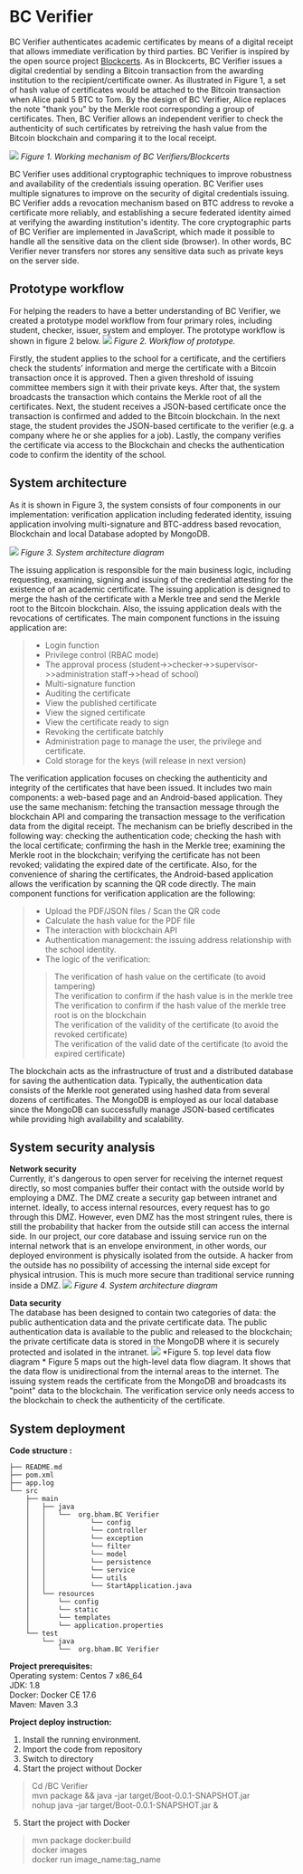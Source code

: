 # BC Verifier
BC Verifier authenticates academic certificates by means of a digital receipt that allows immediate verification by third parties. BC Verifier is inspired by the open source project [Blockcerts](https://www.blockcerts.org/). As in Blockcerts, BC Verifier issues a digital credential by sending a Bitcoin transaction from the awarding institution to the recipient/certificate owner. As illustrated in Figure 1, a set of hash value of certificates would be attached to the Bitcoin transaction when Alice paid 5 BTC to Tom. By the design of BC Verifier, Alice replaces the note "thank you" by the Merkle root corresponding a group of certificates. Then, BC Verifier allows an independent verifier to check the authenticity of such certificates by retreiving the hash value from the Bitcoin blockchain and comparing it to the local receipt.

![](src/main/resources/static/images/metaphor.png)
*Figure 1. Working mechanism of BC Verifiers/Blockcerts*

BC Verifier uses additional cryptographic techniques to improve robustness and availability of the credentials issuing operation. BC Verifier uses multiple signatures to improve on the security of digital credentials issuing. BC Verifier adds a revocation mechanism based on BTC address to revoke a certificate more reliably, and establishing a secure federated identity aimed at verifying the awarding institution's identity. The core cryptographic parts of BC Verifier are implemented in JavaScript, which made it possible to handle all the sensitive data on the client side (browser). In other words, BC Verifier never transfers nor stores any sensitive data such as private keys on the server side.

## Prototype workflow
For helping the readers to have a better understanding of BC Verifier, we created a prototype model workflow from four primary roles, including student, checker, issuer, system and employer. The prototype workflow is shown in figure 2 below.
![](src/main/resources/static/images/workflowPrototype.png)
*Figure 2. Workflow of prototype.* 

Firstly, the student applies to the school for a certificate, and the certifiers check the students’ information and merge the certificate with a Bitcoin transaction once it is approved. Then a given threshold of issuing committee members sign it with their private keys. After that, the system broadcasts the transaction which contains the Merkle root of all the certificates. Next, the student receives a JSON-based certificate once the transaction is confirmed and added to the Bitcoin blockchain. In the next stage, the student provides the JSON-based certificate to the verifier (e.g. a company where he or she applies for a job). Lastly, the company verifies the certificate via access to the Blockchain and checks the authentication code to confirm the identity of the school.

## System architecture  
As it is shown in Figure 3, the system consists of four components in our implementation: verification application including federated identity, issuing application involving multi-signature and BTC-address based revocation, Blockchain and local Database adopted by MongoDB.

![](src/main/resources/static/images/architecture.png?)
*Figure 3. System architecture diagram*

The issuing application is responsible for the main business logic, including requesting, examining, signing and issuing of the credential attesting for the existence of an academic certificate. The issuing application is designed to merge the hash of the certificate with a Merkle tree and send the Merkle root to the Bitcoin blockchain. Also, the issuing application deals with the revocations of certificates. The main component functions in the issuing application are:
> +	Login function
> +	Privilege control (RBAC mode)
> +	The approval process (student->>checker->>supervisor->>administration staff->>head of school)
> +	Multi-signature function
> +	Auditing the certificate
> +	View the published certificate
> +	View the signed certificate
> +	View the certificate ready to sign
> +	Revoking the certificate batchly
> +	Administration page to manage the user, the privilege and certificate.
> +	Cold storage for the keys (will release in next version)

The verification application focuses on checking the authenticity and integrity of the certificates that have been issued. It includes two main components: a web-based page and an Android-based application. They use the same mechanism: fetching the transaction message through the blockchain API and comparing the transaction message to the verification data from the digital receipt. The mechanism can be briefly described in the following way: checking the authentication code; checking the hash with the local certificate; confirming the hash in the Merkle tree; examining the Merkle root in the blockchain; verifying the certificate has not been revoked; validating the expired date of the certificate. Also, for the convenience of sharing the certificates, the Android-based application allows the verification by scanning the QR code directly. The main component functions for verification application are the following:
>+ Upload the PDF/JSON files / Scan the QR code
>+ Calculate the hash value for the PDF file 
>+ The interaction with blockchain API 
>+ Authentication management: the issuing address relationship with the school identity.
>+ The logic of the verification:
>> The verification of hash value on the certificate  (to avoid tampering)  
>> The verification to confirm if the hash value is in the merkle tree  
>> The verification to confirm if the hash value of the merkle tree root is on the blockchain  
>> The verification of the validity of the certificate (to avoid the revoked certificate)  
>> The verification of the valid date of the certificate (to avoid the expired certificate)  

The blockchain acts as the infrastructure of trust and a distributed database for saving the authentication data. Typically, the authentication data consists of the Merkle root generated using hashed data from several dozens of certificates. The MongoDB is employed as our local database since the MongoDB can successfully manage JSON-based certificates while providing high availability and scalability.

## System security analysis
**Network security**  
Currently, it's dangerous to open server for receiving the internet request directly, so most companies buffer their contact with the outside world by employing a DMZ. The DMZ create a security gap between intranet and internet. Ideally, to access internal resources, every request has to go through this DMZ. However, even DMZ has the most stringent rules, there is still the probability that hacker from the outside still can access the internal side. In our project, our core database and issuing service run on the internal network that is an envelope environment, in other words, our deployed environment is physically isolated from the outside. A hacker from the outside has no possibility of accessing the internal side except for physical intrusion. This is much more secure than traditional service running inside a DMZ.
![](src/main/resources/static/images/network.png?)
*Figure 4. System architecture diagram*

**Data security**  
The database has been designed to contain two categories of data: the public authentication data and the private certificate data. The public authentication data is available to the public and released to the blockchain; the private certificate data is stored in the MongoDB where it is securely protected and isolated in the intranet.
![](src/main/resources/static/images/database.png)
*Figure 5. top level data flow diagram *
Figure 5 maps out the high-level data flow diagram. It shows that the data flow is unidirectional from the internal areas to the internet. The issuing system reads the certificate from the MongoDB and broadcasts its "point" data to the blockchain. The verification service only needs access to the blockchain to check the authenticity of the certificate.

## System deployment  
**Code structure :** 
```
├── README.md
├── pom.xml
├── app.log
└── src
    ├── main
    │   ├── java
    │   │   └──  org.bham.BC Verifier
    │   │   		└── config
    │   │           └── controller
    │   │           └── exception
    │   │           └── filter
    │   │           └── model
    │   │           └── persistence
    │   │           └── service
    │   │           └── utils
    │   │           └── StartApplication.java
    │   └── resources
    │       └── config
    │       └── static
    │       └── templates
    │       └── application.properties
    └── test
        └── java
            └──  org.bham.BC Verifier
```

**Project prerequisites:**  
Operating system: Centos 7 x86_64    
JDK: 1.8  
Docker: Docker CE 17.6  
Maven: Maven 3.3  

**Project deploy instruction:**
1. Install the running environment.  
2. Import the code from repository  
3. Switch to directory  
4. Start the project without Docker  
>Cd /BC Verifier  
> mvn package && java -jar target/Boot-0.0.1-SNAPSHOT.jar  
> nohup java -jar target/Boot-0.0.1-SNAPSHOT.jar &  
5. Start the project with Docker  
> mvn package docker:build  
> docker images  
> docker run image_name:tag_name  
